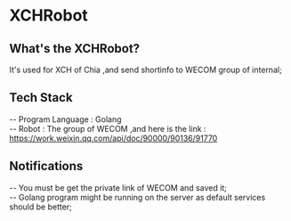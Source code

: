 # XCHRobot
## What's the XCHRobot?  
It's used for XCH of Chia ,and send shortinfo to WECOM group of internal;  

## Tech Stack  
-- Program Language : Golang  
-- Robot : The group of WECOM ,and here is the link : https://work.weixin.qq.com/api/doc/90000/90136/91770  

## Notifications  
-- You must be get the private link of WECOM and saved it;  
-- Golang program might be running on the server as default services should be better;  